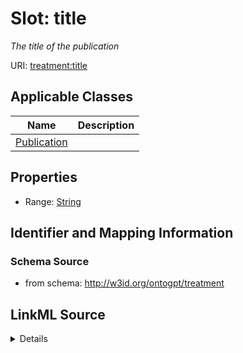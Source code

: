 # Slot: title
_The title of the publication_


URI: [treatment:title](http://w3id.org/ontogpt/treatments/title)



<!-- no inheritance hierarchy -->




## Applicable Classes

| Name | Description |
| --- | --- |
[Publication](Publication.md) | 






## Properties

* Range: [String](String.md)







## Identifier and Mapping Information







### Schema Source


* from schema: http://w3id.org/ontogpt/treatment




## LinkML Source

<details>
```yaml
name: title
description: The title of the publication
from_schema: http://w3id.org/ontogpt/treatment
rank: 1000
alias: title
owner: Publication
domain_of:
- Publication
range: string

```
</details>